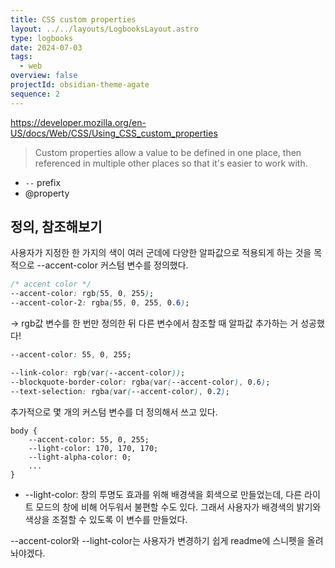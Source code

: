 ```yaml
---
title: CSS custom properties
layout: ../../layouts/LogbooksLayout.astro
type: logbooks
date: 2024-07-03
tags:
  - web
overview: false
projectId: obsidian-theme-agate
sequence: 2
---
```

https://developer.mozilla.org/en-US/docs/Web/CSS/Using_CSS_custom_properties
> Custom properties allow a value to be defined in one place, then referenced in multiple other places so that it's easier to work with.

-  `--` prefix
- @property

## 정의, 참조해보기
사용자가 지정한 한 가지의 색이 여러 군데에 다양한 알파값으로 적용되게 하는 것을 목적으로 --accent-color 커스텀 변수를 정의했다.
```css
/* accent color */
--accent-color: rgb(55, 0, 255);
--accent-color-2: rgba(55, 0, 255, 0.6);
```

→ rgb값 변수를 한 번만 정의한 뒤 다른 변수에서 참조할 때 알파값 추가하는 거 성공했다!
```css
--accent-color: 55, 0, 255;

--link-color: rgb(var(--accent-color));
--blockquote-border-color: rgba(var(--accent-color), 0.6);
--text-selection: rgba(var(--accent-color), 0.2);
```


추가적으로 몇 개의 커스텀 변수를 더 정의해서 쓰고 있다.
```
body {
	--accent-color: 55, 0, 255;
	--light-color: 170, 170, 170;
	--light-alpha-color: 0;
	...
}
```
-  --light-color: 창의 투명도 효과를 위해 배경색을 회색으로 만들었는데, 다른 라이트 모드의 창에 비해 어두워서 불편할 수도 있다. 그래서 사용자가 배경색의 밝기와 색상을 조절할 수 있도록 이 변수를 만들었다.

--accent-color와 --light-color는 사용자가 변경하기 쉽게 readme에 스니펫을 올려놔야겠다.